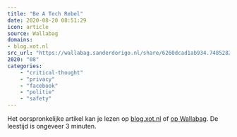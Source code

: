 ```yaml
---
title: "Be A Tech Rebel"
date: 2020-08-20 08:51:29
icon: article
source: Wallabag
domains:
- blog.xot.nl
src_url: "https://wallabag.sanderdorigo.nl/share/6260dcad1ab934.74852828"
2020: "08"
categories:
    - "critical-thought"
    - "privacy"
    - "facebook"
    - "politie"
    - "safety"
---
```

Het oorspronkelijke artikel kan je lezen op [blog.xot.nl](https://blog.xot.nl/2019/06/28/be-a-tech-rebel/) of [op Wallabag](https://wallabag.sanderdorigo.nl/share/6260dcad1ab934.74852828). De leestijd is ongeveer 3 minuten.